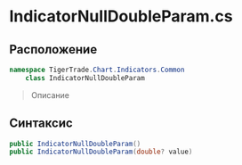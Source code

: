 
# IndicatorNullDoubleParam.cs
## Расположение
```csharp
namespace TigerTrade.Chart.Indicators.Common  
    class IndicatorNullDoubleParam
```

> Описание

## Синтаксис
```csharp
public IndicatorNullDoubleParam()
public IndicatorNullDoubleParam(double? value)

```
